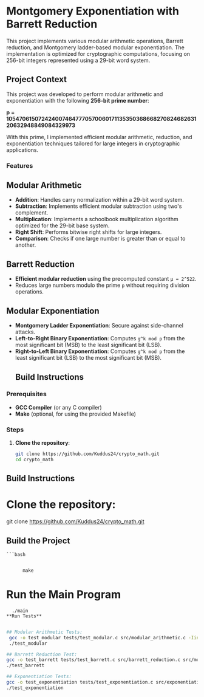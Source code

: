 # Montgomery Exponentiation with Barrett Reduction

This project implements various modular arithmetic operations, Barrett reduction, and Montgomery ladder-based modular exponentiation. The implementation is optimized for cryptographic computations, focusing on 256-bit integers represented using a 29-bit word system.

## Project Context

This project was developed to perform modular arithmetic and exponentiation with the following **256-bit prime number**:

**p = 105470615072424007464777057006017113535036866827082468263120632948849084329973**

With this prime, I implemented efficient modular arithmetic, reduction, and exponentiation techniques tailored for large integers in cryptographic applications.
### Features
## Modular Arithmetic

- **Addition**: Handles carry normalization within a 29-bit word system.
- **Subtraction**: Implements efficient modular subtraction using two's complement.
- **Multiplication**: Implements a schoolbook multiplication algorithm optimized for the 29-bit base system.
- **Right Shift**: Performs bitwise right shifts for large integers.
- **Comparison**: Checks if one large number is greater than or equal to another.

## Barrett Reduction

- **Efficient modular reduction** using the precomputed constant `μ = 2^522`.
- Reduces large numbers modulo the prime `p` without requiring division operations.

## Modular Exponentiation

- **Montgomery Ladder Exponentiation**: Secure against side-channel attacks.
- **Left-to-Right Binary Exponentiation**: Computes `g^k mod p` from the most significant bit (MSB) to the least significant bit (LSB).
- **Right-to-Left Binary Exponentiation**: Computes `g^k mod p` from the least significant bit (LSB) to the most significant bit (MSB).
  ## Build Instructions

### Prerequisites
- **GCC Compiler** (or any C compiler)
- **Make** (optional, for using the provided Makefile)

### Steps

1. **Clone the repository**:
   ```bash
   git clone https://github.com/Kuddus24/crypto_math.git
   cd crypto_math


  ## Build Instructions
   # Clone the repository:
   git clone https://github.com/Kuddus24/crypto_math.git

  ## Build the Project
    ```bash

    
          make
 # **Run the Main Program**
      ./main
    **Run Tests**
 
  ```bash

## Modular Arithmetic Tests:
   gcc -o test_modular tests/test_modular.c src/modular_arithmetic.c -Iinclude
   ./test_modular 
 
## Barrett Reduction Test:
  gcc -o test_barrett tests/test_barrett.c src/barrett_reduction.c src/modular_arithmetic.c -Iinclude
  ./test_barrett

## Exponentiation Tests:
 gcc -o test_exponentiation tests/test_exponentiation.c src/exponentiation.c src/barrett_reduction.c src/modular_arithmetic.c -Iinclude
 ./test_exponentiation 



